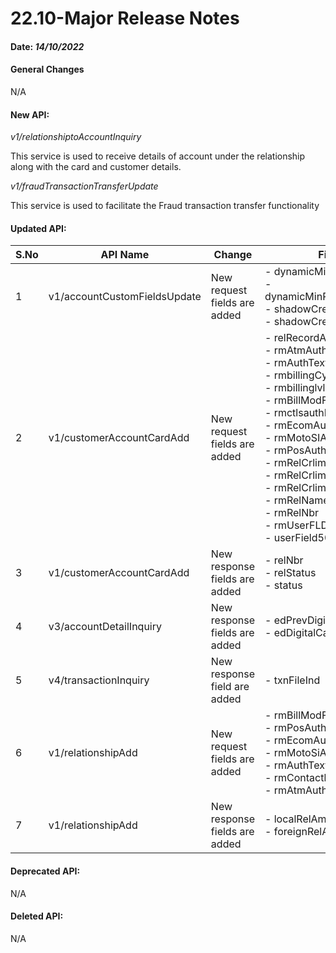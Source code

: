 22.10-Major Release Notes
=========================
#### Date: *14/10/2022*

#### General Changes

N/A

#### New API:

*v1/relationshiptoAccountInquiry*

This service is used to receive details of account under the relationship along with the card and customer details.

*v1/fraudTransactionTransferUpdate*

This service is used to facilitate the Fraud transaction transfer functionality

#### Updated API:

| S.No   | API Name                     | Change                        | Fields                                                                                                                                                                                                                                                                                                                                                                   |
|--------|------------------------------|-------------------------------|--------------------------------------------------------------------------------------------------------------------------------------------------------------------------------------------------------------------------------------------------------------------------------------------------------------------------------------------------------------------------|
| 1      | v1/accountCustomFieldsUpdate | New request fields are added  | -   dynamicMinPymtAmount<br/>-   dynamicMinPymtPercentage<br/>-   shadowCreditLimitFlag<br/>-   shadowCreditLimit                                                                                                                                                                                                                                                        |
| 2      | v1/customerAccountCardAdd    | New request fields are added  | -   relRecordAction<br/>-   rmAtmAuthInd<br/>-   rmAuthTextMsgSw<br/>-   rmbillingCycle<br/>-   rmbillinglvl<br/>-   rmBillModFlag<br/>-   rmctlsauthInd<br/>-   rmEcomAuthInd<br/>-   rmMotoSIAuthInd<br/>-   rmPosAuthInd<br/>-   rmRelCrlimDflt<br/>-   rmRelCrlimModify<br/>-   rmRelCrlim<br/>-   rmRelName<br/>-   rmRelNbr<br/>-   rmUserFLD5<br/>-   userField50 |
| 3      | v1/customerAccountCardAdd    | New response fields are added | -   relNbr<br/>-   relStatus<br/>-   status                                                                                                                                                                                                                                                                                                                              |
| 4      | v3/accountDetailInquiry      | New response fields are added | -   edPrevDigitalCardInd<br/>-   edDigitalCardInd                                                                                                                                                                                                                                                                                                                        |
| 5      | v4/transactionInquiry        | New response field are added  | -   txnFileInd                                                                                                                                                                                                                                                                                                                                                           |
| 6      | v1/relationshipAdd           | New request fields are added  | -   rmBillModFlag<br/>-   rmPosAuthInd<br/>-   rmEcomAuthInd<br/>-   rmMotoSiAuthInd<br/>-   rmAuthTextMsgSw<br/>-  rmContactlessAuthInd<br/>-   rmAtmAuthInd                                                                                                                                                                                                            |
| 7      | v1/relationshipAdd           | New response fields are added | -   localRelAml1Key<br/>-   foreignRelAml1Key                                                                                                                                                                                                                                                                                                                            |

#### Deprecated API:

N/A

#### Deleted API:

N/A